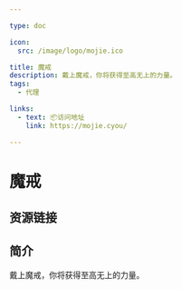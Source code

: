 ```yaml
---

type: doc

icon:
  src: /image/logo/mojie.ico

title: 魔戒
description: 戴上魔戒，你将获得至高无上的力量。
tags:
  - 代理

links:
  - text: 📦访问地址
    link: https://mojie.cyou/

---
```


<ShowLogo />

# 魔戒

<ShowTags />

<ShowBreadcrumb />

## 资源链接

<ShowLinks />

## 简介

戴上魔戒，你将获得至高无上的力量。
